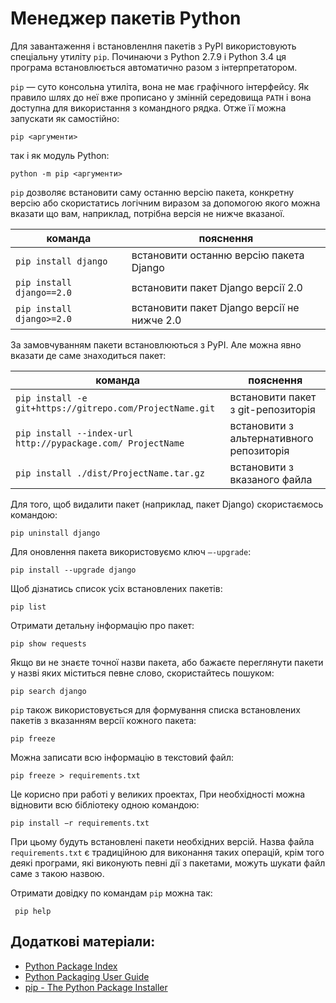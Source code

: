 # Менеджер пакетів Python

Для завантаження і встановленлня пакетів з PyPI використовують спеціальну утиліту `pip`. 
Починаючи з Python 2.7.9 і Python 3.4 ця програма встановлюється автоматично разом з інтерпретатором. 

`pip` — суто консольна утиліта, вона не має графічного інтерфейсу. 
Як правило шлях до неї вже прописано у змінній середовища `PATH` 
і вона доступна для використання з командного рядка. 
Отже її можна запускати як самостійно:

	pip <аргументи>
	
так і як модуль Python:

	python -m pip <аргументи>

`pip` дозволяє встановити саму останню версію пакета, 
конкретну версію або скористатись логічним виразом 
за допомогою якого можна вказати що вам, наприклад, потрібна версія не нижче вказаної. 

|команда|пояснення|
|-|-|
|`pip install django`|встановити останню версію пакета Django|
|`pip install django==2.0`|встановити пакет Django версії 2.0|
|`pip install django>=2.0`|встановити пакет Django версії не нижче 2.0|

За замовчуванням пакети встановлюються з PyPI. 
Але можна явно вказати де саме знаходиться пакет: 

|команда|пояснення|
|-|-|
|`pip install -e git+https://gitrepo.com/ProjectName.git`|встановити пакет з git-репозиторія|
|`pip install --index-url http://pypackage.com/ ProjectName`|встановити з альтернативного репозиторія|
|`pip install ./dist/ProjectName.tar.gz`|встановити з вказаного файла|

Для того, щоб видалити пакет (наприклад, пакет Django) скористаємось командою:

	pip uninstall django
	
Для оновлення пакета використовуємо ключ `–-upgrade`: 

	pip install --upgrade django
	
Щоб дізнатись список усіх встановлених пакетів: 

	pip list

Отримати детальну інформацію про пакет: 

	pip show requests
	
Якщо ви не знаєте точної назви пакета, 
або бажаєте переглянути пакети у назві яких міститься певне слово, 
скористайтесь пошуком: 

	pip search django

`pip` також використовується для формування списка встановлених пакетів з вказанням версії кожного пакета:

	pip freeze

Можна записати всю інформацію в текстовий файл: 

	pip freeze > requirements.txt

Це корисно при работі у великих проектах, 
При необхідності можна відновити всю бібліотеку одною командою: 

	pip install −r requirements.txt
	
При цьому будуть встановлені пакети необхідних версій. 
Назва файла `requirements.txt` є традиційною для виконання таких операцій, 
крім того деякі програми, які виконують певні дії з пакетами, можуть шукати файл саме з такою назвою. 

Отримати довідку по командам `pip` можна так:

	 pip help

## Додаткові матеріали:

- [Python Package Index](https://pypi.org/)
- [Python Packaging User Guide](https://packaging.python.org/)
- [pip - The Python Package Installer](https://pip.pypa.io/en/stable/)

